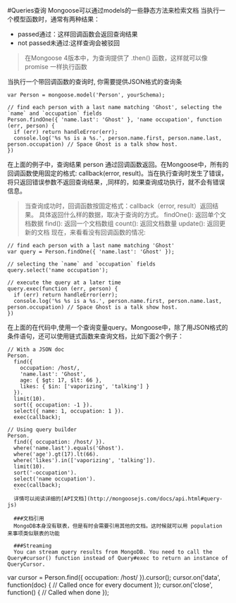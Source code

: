 #Queries查询
Mongoose可以通过models的一些静态方法来检索文档
当执行一个模型函数时，通常有两种结果：

+ passed通过：这样回调函数会返回查询结果
+ not passed未通过:这样查询会被驳回

> 在Mongoose 4版本中，为查询提供了 .then() 函数，这样就可以像 promise 一样执行函数

当执行一个带回调函数的查询时, 你需要提供JSON格式的查询条
```
var Person = mongoose.model('Person', yourSchema);

// find each person with a last name matching 'Ghost', selecting the `name` and `occupation` fields
Person.findOne({ 'name.last': 'Ghost' }, 'name occupation', function (err, person) {
  if (err) return handleError(err);
  console.log('%s %s is a %s.', person.name.first, person.name.last, person.occupation) // Space Ghost is a talk show host.
})
```
在上面的例子中，查询结果 person 通过回调函数返回。在Mongoose中，所有的回调函数使用固定的格式: callback(error, result)。当在执行查询时发生了错误，将只返回错误参数不返回查询结果，,同样的，如果查询成功执行，就不会有错误信息。

> 当查询成功时，回调函数按固定格式：callback（error, result）返回结果。 具体返回什么样的数据，取决于查询的方式。
> findOne(): 返回单个文档数据
> find(): 返回一个文档数组
> count(): 返回文档数量
> update(): 返回更新的文档
现在，来看看没有回调函数的情况:
```
// find each person with a last name matching 'Ghost'
var query = Person.findOne({ 'name.last': 'Ghost' });

// selecting the `name` and `occupation` fields
query.select('name occupation');

// execute the query at a later time
query.exec(function (err, person) {
  if (err) return handleError(err);
  console.log('%s %s is a %s.', person.name.first, person.name.last, person.occupation) // Space Ghost is a talk show host.
})
```
在上面的在代码中,使用一个查询变量query。Mongoose中，除了用JSON格式的条件语句，还可以使用链式函数来查询文档，比如下面2个例子：
```
// With a JSON doc
Person.
  find({
    occupation: /host/,
    'name.last': 'Ghost',
    age: { $gt: 17, $lt: 66 },
    likes: { $in: ['vaporizing', 'talking'] }
  }).
  limit(10).
  sort({ occupation: -1 }).
  select({ name: 1, occupation: 1 }).
  exec(callback);
  
// Using query builder
Person.
  find({ occupation: /host/ }).
  where('name.last').equals('Ghost').
  where('age').gt(17).lt(66).
  where('likes').in(['vaporizing', 'talking']).
  limit(10).
  sort('-occupation').
  select('name occupation').
  exec(callback);
  ``
  详情可以阅读详细的[API文档](http://mongoosejs.com/docs/api.html#query-js)
  
  ###文档引用
  MongoDB本身没有联表，但是有时会需要引用其他的文档。这时候就可以用 population 来事项类似联表的功能
  
  ###Streaming
  You can stream query results from MongoDB. You need to call the Query#cursor() function instead of Query#exec to return an instance of QueryCursor.
  ```
  var cursor = Person.find({ occupation: /host/ }).cursor();
cursor.on('data', function(doc) {
  // Called once for every document
});
cursor.on('close', function() {
  // Called when done
});
  ```
